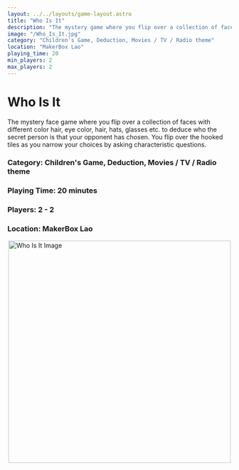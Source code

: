```yaml
---
layout: ../../layouts/game-layout.astro
title: "Who Is It"
description: "The mystery game where you flip over a collection of faces with different color hair, eye color, hats, glasses.."
image: "/Who_Is_It.jpg"
category: "Children's Game, Deduction, Movies / TV / Radio theme"
location: "MakerBox Lao"
playing_time: 20
min_players: 2
max_players: 2
---
```

# Who Is It

The mystery face game where you flip over a collection of faces with different color hair, eye color, hair, hats, glasses etc.  to deduce who the secret person is that your opponent has chosen. You flip over the hooked tiles as you narrow your choices by asking characteristic questions.  

### Category: Children's Game, Deduction, Movies / TV / Radio theme

### Playing Time: 20 minutes

### Players: 2 - 2

### Location: MakerBox Lao

<img src="/Who_Is_It.jpg" alt="Who Is It Image" width="500" style="display: block; margin: 0 auto">

    